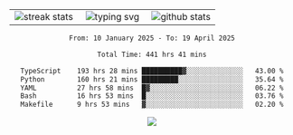 <div align="center">
  <table style="border: none;" border="0" cellspacing="0" cellpadding="0">
    <tr>
      <td align="center" width="33%">
        <img src="https://github-readme-streak-stats.herokuapp.com/?user=kurtismassey&theme=tokyonight&hide_border=true" alt="streak stats" />
      </td>
      <td align="center" width="33%">
        <img src="https://readme-typing-svg.herokuapp.com/?font=Fira+Code&weight=600&size=15&duration=4000&pause=1000&color=00FF00&center=true&vCenter=true&random=false&width=150&lines=Hey%2C+I%27m+Kurtis!" alt="typing svg" />
      </td>
      <td align="center" width="33%">
        <img src="https://github-readme-stats.vercel.app/api?username=kurtismassey&show_icons=true&theme=tokyonight&hide_title=true" alt="github stats" />
      </td>
    </tr>
  </table>
</div>
<div align="center">

<!--START_SECTION:waka-->

```txt
From: 10 January 2025 - To: 19 April 2025

Total Time: 441 hrs 41 mins

TypeScript    193 hrs 28 mins ██████████▓░░░░░░░░░░░░░░   43.00 %
Python        160 hrs 21 mins █████████░░░░░░░░░░░░░░░░   35.64 %
YAML          27 hrs 58 mins  █▓░░░░░░░░░░░░░░░░░░░░░░░   06.22 %
Bash          16 hrs 53 mins  █░░░░░░░░░░░░░░░░░░░░░░░░   03.76 %
Makefile      9 hrs 53 mins   ▓░░░░░░░░░░░░░░░░░░░░░░░░   02.20 %
```

<!--END_SECTION:waka-->

  <img src="https://github-readme-activity-graph.vercel.app/graph?username=kurtismassey&theme=tokyo-night&hide_border=true&custom_title=Contribution%20Graph" />

</div>